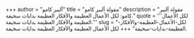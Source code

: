 +++
author = "ألبير كامو"
title = "مقولة ألبير كامو"
description = "مقولة ألبير كامو: لكل الأعمال العظيمة والأفكار العظيمة بدايات سخيفة."
quote = '''لكل الأعمال العظيمة والأفكار العظيمة بدايات سخيفة.'''
slug = "لكل-الأعمال-العظيمة-والأفكار-العظيمة-بدايات-سخيفة"
+++
لكل الأعمال العظيمة والأفكار العظيمة بدايات سخيفة.
